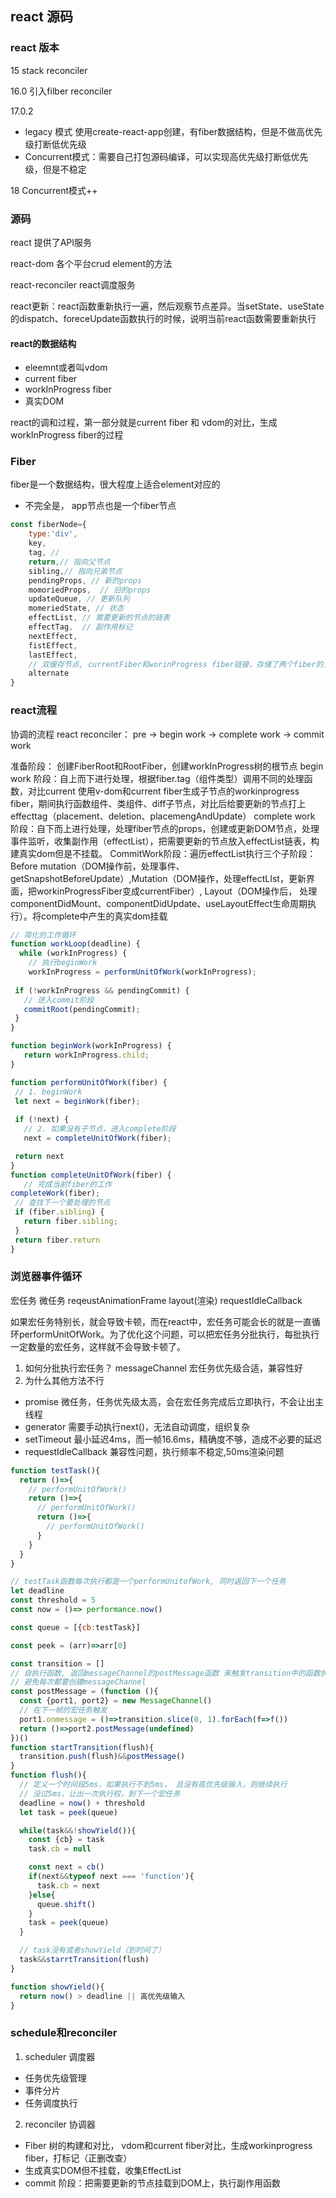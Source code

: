 ## react 源码

### react 版本
15
stack reconciler

16.0 引入filber reconciler

17.0.2
- legacy 模式 使用create-react-app创建，有fiber数据结构，但是不做高优先级打断低优先级
- Concurrent模式：需要自己打包源码编译，可以实现高优先级打断低优先级，但是不稳定

18
Concurrent模式++


### 源码

 react 提供了API服务

 react-dom 各个平台crud element的方法

 react-reconciler react调度服务


 react更新：react函数重新执行一遍，然后观察节点差异。当setState、useState的dispatch、foreceUpdate函数执行的时候，说明当前react函数需要重新执行

#### react的数据结构

- eleemnt或者叫vdom
- current fiber
- workInProgress fiber
- 真实DOM

react的调和过程，第一部分就是current fiber 和 vdom的对比，生成 workInProgress fiber的过程



### Fiber
fiber是一个数据结构，很大程度上适合element对应的
- 不完全是， app节点也是一个fiber节点
```javascript
const fiberNode={
    type:'div',
    key,
    tag, //
    return,// 指向父节点
    sibling,// 指向兄弟节点
    pendingProps, // 新的props
    momoriedProps,  // 旧的props
    updateQueue, // 更新队列
    momeriedState, // 状态
    effectList, // 需要更新的节点的链表
    effectTag,  // 副作用标记
    nextEffect,
    fistEffect,
    lastEffect,
    // 双缓存节点, currentFiber和worinProgress fiber链接，存储了两个fiber的关系，方便之后的寻找
    alternate
}
```

### react流程
协调的流程
react reconciler：
pre -> begin work -> complete work -> commit work


准备阶段： 创建FiberRoot和RootFiber，创建workInProgress树的根节点
begin work 阶段：自上而下进行处理，根据fiber.tag（组件类型）调用不同的处理函数，对比current 使用v-dom和current fiber生成子节点的workinprogress fiber，期间执行函数组件、类组件、diff子节点，对比后给要更新的节点打上effecttag（placement、deletion、placemengAndUpdate）
complete work 阶段：自下而上进行处理，处理fiber节点的props，创建或更新DOM节点，处理事件监听，收集副作用（effectList），把需要更新的节点放入effectList链表，构建真实dom但是不挂载。
CommitWork阶段：遍历effectList执行三个子阶段：Before mutation（DOM操作前，处理事件、getSnapshotBeforeUpdate）,Mutation（DOM操作，处理effectLIst，更新界面，把workinProgressFiber变成currentFiber）, Layout（DOM操作后， 处理componentDidMount、componentDidUpdate、useLayoutEffect生命周期执行）。将complete中产生的真实dom挂载
 ```javascript
 // 简化的工作循环
 function workLoop(deadline) {
   while (workInProgress) {
     // 执行beginWork
     workInProgress = performUnitOfWork(workInProgress);
  
  if (!workInProgress && pendingCommit) {
    // 进入commit阶段
    commitRoot(pendingCommit);
  }
}

function beginWork(workInProgress) {
    return workInProgress.child;
}

function performUnitOfWork(fiber) {
  // 1. beginWork
  let next = beginWork(fiber);
  
  if (!next) {
    // 2. 如果没有子节点，进入complete阶段
    next = completeUnitOfWork(fiber);

  return next
}
function completeUnitOfWork(fiber) {
    // 完成当前fiber的工作
completeWork(fiber);
  // 查找下一个要处理的节点
  if (fiber.sibling) {
    return fiber.sibling;
  }
  return fiber.return
}
```


### 浏览器事件循环

宏任务 微任务 reqeustAnimationFrame layout(渲染) requestIdleCallback

如果宏任务特别长，就会导致卡顿，而在react中，宏任务可能会长的就是一直循环performUnitOfWork。为了优化这个问题，可以把宏任务分批执行，每批执行一定数量的宏任务，这样就不会导致卡顿了。
1.  如何分批执行宏任务？ messageChannel 宏任务优先级合适，兼容性好
2.  为什么其他方法不行
  - promise 微任务，任务优先级太高，会在宏任务完成后立即执行，不会让出主线程
  - generator 需要手动执行next()，无法自动调度，组织复杂
  - setTimeout 最小延迟4ms，而一帧16.6ms，精确度不够，造成不必要的延迟
  - requestIdleCallback 兼容性问题，执行频率不稳定,50ms渲染问题

```js
function testTask(){
  return ()=>{
    // performUnitOfWork()
    return ()=>{
      // performUnitOfWork()
      return ()=>{
        // performUnitOfWork()
      }
    }
  }
}

// testTask函数每次执行都是一个performUnitofWork, 同时返回下一个任务
let deadline
const threshold = 5
const now = ()=> performance.now()

const queue = [{cb:testTask}]

const peek = (arr)=>arr[0]

const transition = []
// 自执行函数, 返回messageChannel的postMessage函数 来触发transition中的函数执行
// 避免每次都要创建messageChannel
const postMessage = (function (){
  const {port1, port2} = new MessageChannel()
  // 在下一帧的宏任务触发
  port1.onmessage = ()=>transition.slice(0, 1).forEach(f=>f())
  return ()=>port2.postMessage(undefined)
})() 
function startTransition(flush){
  transition.push(flush)&&postMessage()
}
function flush(){
  // 定义一个时间段5ms，如果执行不到5ms， 且没有高优先级输入，则继续执行
  // 没过5ms，让出一次执行权，到下一个宏任务
  deadline = now() + threshold
  let task = peek(queue)

  while(task&&!showYield()){
    const {cb} = task
    task.cb = null

    const next = cb()
    if(next&&typeof next === 'function'){
      task.cb = next
    }else{
      queue.shift()
    }
    task = peek(queue)
  }

  // task没有或者showYield（到时间了）
  task&&starrtTransition(flush)
}

function showYield(){
  return now() > deadline || 高优先级输入
}
```


### schedule和reconciler
1. scheduler 调度器
  - 任务优先级管理
  - 事件分片
  - 任务调度执行
2. reconciler 协调器
  - Fiber 树的构建和对比， vdom和current fiber对比，生成workinprogress fiber，打标记（正删改查）
  -  生成真实DOM但不挂载，收集EffectList
  - commit 阶段：把需要更新的节点挂载到DOM上，执行副作用函数
